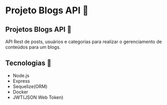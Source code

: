 # Projeto Blogs API 📝


## Projetos Blogs API 📌
API Rest de posts, usuários e categorias para realizar o gerenciamento de conteúdos para um blogs.

## Tecnologias 📌
* Node.js
* Express
* Sequelize(ORM)
* Docker
* JWT(JSON Web Token)
